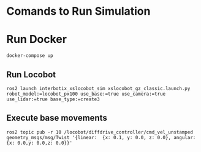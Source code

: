 # Comands to Run Simulation

# Run Docker
```
docker-compose up
```

## Run Locobot
```
ros2 launch interbotix_xslocobot_sim xslocobot_gz_classic.launch.py robot_model:=locobot_px100 use_base:=true use_camera:=true use_lidar:=true base_type:=create3
```

## Execute base movements
```
ros2 topic pub -r 10 /locobot/diffdrive_controller/cmd_vel_unstamped geometry_msgs/msg/Twist '{linear:  {x: 0.1, y: 0.0, z: 0.0}, angular: {x: 0.0,y: 0.0,z: 0.0}}'
```
